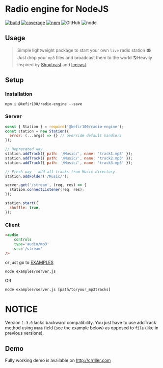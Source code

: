# Radio engine for NodeJS
[![build](https://img.shields.io/circleci/build/github/Kefir100/radio-ch1ller.svg)](https://circleci.com/gh/Kefir100/radio-ch1ller)
[![coverage](https://img.shields.io/codecov/c/gh/Kefir100/radio-ch1ller.svg)](https://codecov.io/gh/Kefir100/radio-ch1ller)
[![npm](https://img.shields.io/npm/dw/@kefir100/radio-engine.svg)](https://www.npmjs.com/package/@kefir100/radio-engine)
![GitHub](https://img.shields.io/github/license/kefir100/radio-ch1ller.svg)
![node](https://img.shields.io/node/v/@kefir100/radio-engine.svg)

## Usage

> Simple lightweight package to start your own `live` radio station 📻 Just drop your `mp3` files and broadcast them to the world 🌎Heavily inspired by [Shoutcast](https://www.shoutcast.com) and [Icecast](http://icecast.org).

## Setup

### Installation
```
npm i @kefir100/radio-engine --save
```
### Server
```javascript
const { Station } = require('@kefir100/radio-engine');
const station = new Station({
  error: (...args) => {} // override default handlers
});

// Deprecated way
station.addTrack({ path: '/Music/', name: 'track1.mp3' });
station.addTrack({ path: '/Music/', name: 'track2.mp3' });
station.addTrack({ path: '/Music/', name: 'track3.mp3' });

// Fresh way - add all tracks from Music directory
station.addFolder('/Music/');

server.get('/stream', (req, res) => {
  station.connectListener(req, res);
});

station.start({
  shuffle: true,
});
```
### Client
```html
<audio
    controls
    type='audio/mp3'
    src='/stream'
/>
```

or just go to [EXAMPLES](./examples/server.js)
```
node examples/server.js
```
OR
```
node examples/server.js [path/to/your_mp3tracks]
```

# NOTICE
Version `1.3.0` lacks backward compatibility. You just have to use addTrack method using `name` field (see the example below) as opposed to `file` (like in previous versions).

## Demo
Fully working demo is available on http://ch1ller.com
